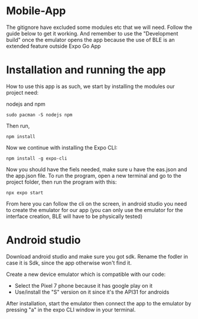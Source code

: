 # Mobile-App
The gitignore have excluded some modules etc that we will need. Follow the guide below to get it working.
And remember to use the "Development build" once the emulator opens the app because the use of BLE is an extended feature outside Expo Go App

# Installation and running the app
How to use this app is as such, we start by installing the modules our project need:

nodejs and npm
```
sudo pacman -S nodejs npm
```
Then run,
```
npm install
```

Now we continue with installing the Expo CLI:
```
npm install -g expo-cli
```

Now you should have the fiels needed, make sure u have the eas.json and the app.json file.
To run the program, open a new terminal and go to the project folder, then run the program with this:
```
npx expo start
```

From here you can follow the cli on the screen, in android studio you need to create the emulator for our app (you can only use the emulator for the interface creation, BLE will have to be physically tested)

# Android studio
Download android studio and make sure you got sdk. Rename the fodler in case it is Sdk, since the app otherwise won't find it.

Create a new device emulator which is compatible with our code: 
- Select the Pixel 7 phone because it has google play on it
- Use/install the "S" version on it since it's the API31 for androids

After installation, start the emulator then connect the app to the emulator by pressing "a" in the expo CLI window in your terminal.
